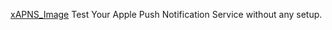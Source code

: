 
[xAPNS_Image](https://github.com/greenSyntax/apnsPHP/blob/master/xapns_image.jpg)
Test Your Apple Push Notification Service without any setup. 
